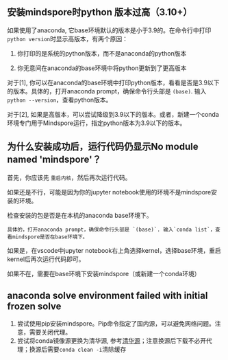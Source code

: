 
## 安装mindspore时python 版本过高（3.10+）

如果使用了anaconda, 它base环境默认的版本是小于3.9的。在命令行中打印`python version`时显示高版本，有两个原因：

1. 你打印的是系统的python版本，而不是anaconda的python版本

2. 你无意间在anaconda的base环境中将python更新到了更高版本


对于[1], 你可以在anaconda的base环境中打印python版本，看看是否是3.9以下的版本。具体的，打开anaconda prompt，确保命令行头部是 `(base)`. 输入`python --version`，查看python版本。

对于[2], 如果是高版本，可以尝试降级到3.9以下的版本。或者，新建一个conda环境专门用于Mindspore运行，指定python版本为3.9以下的版本。


## 为什么安装成功后，运行代码仍显示No module named 'mindspore'？

首先，你应该先 `重启内核`，然后再次运行代码。

如果还是不行，可能是因为你的jupyter notebook使用的环境不是mindspore安装的环境。

检查安装的包是否是在本机的anaconda base环境下。

    具体的，打开anaconda prompt，确保命令行头部是 `(base)`. 输入`conda list`，查看mindspore是否在base环境下。

如果是，在vscode中jupyter notebook右上角选择kernel，选择base环境，重启kernel后再次运行代码即可。

如果不在，需要在base环境下安装mindspore（或新建一个conda环境）

## anaconda solve environment failed with initial frozen solve

1. 尝试使用pip安装mindspore。Pip命令指定了国内源，可以避免网络问题。注意，需要关闭代理。
2. 尝试将conda镜像源更换为清华源, 参考[清华源](https://mirrors.tuna.tsinghua.edu.cn/help/anaconda/)；注意换源后下载不必开代理；换源后需要`conda clean -i`清除缓存



